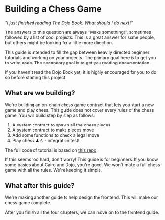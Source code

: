 # Building a Chess Game

_"I just finished reading The Dojo Book. What should I do next?"_

The answers to this question are always "Make something!", sometimes followed by a list of cool projects. This is a great answer for some people, but others might be looking for a little more direction.

This guide is intended to fill the gap between heavily directed beginner tutorials and working on your projects. The primary goal here is to get you to write code. The secondary goal is to get you reading documentation.

If you haven't read the Dojo Book yet, it is highly encouraged for you to do so before starting this project.

## What are we building?

We're building an on-chain chess game contract that lets you start a new game and play chess. This guide does not cover every rules of the chess game. You will build step by step as follows:

1. A system contract to spawn all the chess pieces
2. A system contract to make pieces move
3. Add some functions to check a legal move
4. Play chess ♟♙ - integration test!

The full code of tutorial is based on [this repo](https://github.com/dojoengine/origami/tree/main/examples/chess).

If this seems too hard, don't worry! This guide is for beginners. If you know some basics about Cairo and Dojo, you're good. We won't make a full chess game with all the rules. We're keeping it simple.

## What after this guide?

We're making another guide to help design the frontend. This will make our chess game complete.

After you finish all the four chapters, we can move on to the frontend guide.
